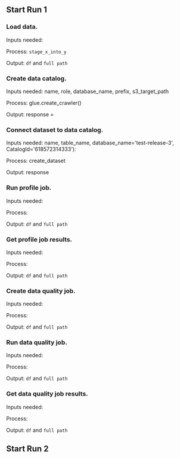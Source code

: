 ## Start Run 1

### Load data.
Inputs needed: 

Process: `stage_x_into_y`

Output: `df` and `full path`

### Create data catalog.
Inputs needed: name, role, database_name, prefix, s3_target_path

Process: glue.create_crawler()

Output: response = 

### Connect dataset to data catalog.
Inputs needed: name, table_name, database_name='test-release-3', CatalogId='618572314333'):

Process: create_dataset

Output: response

### Run profile job.
Inputs needed: 

Process: 

Output: `df` and `full path`

### Get profile job results.
Inputs needed: 

Process: 

Output: `df` and `full path`

### Create data quality job.
Inputs needed: 

Process: 

Output: `df` and `full path`

### Run data quality job.
Inputs needed: 

Process: 

Output: `df` and `full path`

### Get data quality job results.
Inputs needed: 

Process: 

Output: `df` and `full path`


## Start Run 2
